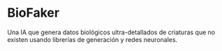 # BioFaker
Una IA que genera datos biológicos ultra-detallados de criaturas que no existen usando librerías de generación y redes neuronales.
